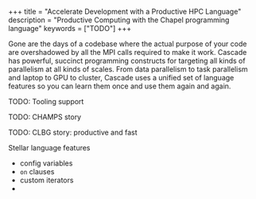 +++
title = "Accelerate Development with a Productive HPC Language"
description = "Productive Computing with the Chapel programming language"
keywords = ["TODO"]
+++

Gone are the days of a codebase where the actual purpose of your code are overshadowed by all the MPI calls required to make it work. Cascade has powerful, succinct programming constructs for targeting all kinds of parallelism at all kinds of scales. From data parallelism to task parallelism and laptop to GPU to cluster, Cascade uses a unified set of language features so you can learn them once and use them again and again. 

TODO: Tooling support

TODO: CHAMPS story

TODO: CLBG story: productive and fast

Stellar language features
- config variables
- `on` clauses
- custom iterators
- 
